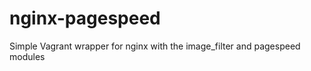 nginx-pagespeed
===============

Simple Vagrant wrapper for nginx with the image_filter and pagespeed modules
